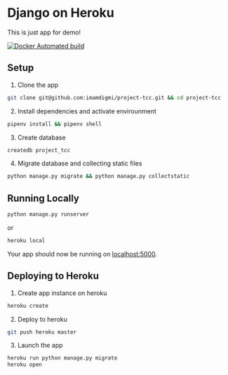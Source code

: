 # Django on Heroku
This is just app for demo!

[![Docker Automated build](https://img.shields.io/docker/automated/jrottenberg/ffmpeg.svg?style=flat-square)](https://hub.docker.com/r/imamdigmi/project-tcc/)

## Setup
1. Clone the app
```bash
git clone git@github.com:imamdigmi/project-tcc.git && cd project-tcc
```

2. Install dependencies and activate envirounment
```bash
pipenv install && pipenv shell
```

3. Create database
```bash
createdb project_tcc
```

4. Migrate database and collecting static files
```bash
python manage.py migrate && python manage.py collectstatic
```

## Running Locally
```bash
python manage.py runserver
```
or
```bash
heroku local
```
Your app should now be running on [localhost:5000](http://localhost:5000/).

## Deploying to Heroku

1. Create app instance on heroku
```bash
heroku create
```

2. Deploy to heroku
```bash
git push heroku master
```

3. Launch the app
```bash
heroku run python manage.py migrate
heroku open
```
